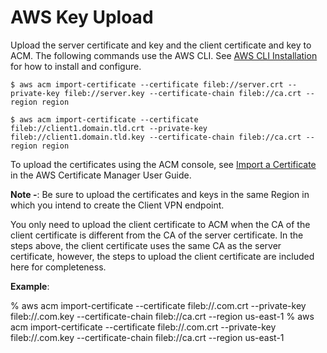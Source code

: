 # AWS Key Upload

Upload the server certificate and key and the client certificate and key to ACM. The following commands use the AWS CLI.  See [AWS CLI Installation](https://docs.aws.amazon.com/cli/latest/userguide/cli-chap-install.html) for how to install and configure.

```
$ aws acm import-certificate --certificate fileb://server.crt --private-key fileb://server.key --certificate-chain fileb://ca.crt --region region

$ aws acm import-certificate --certificate fileb://client1.domain.tld.crt --private-key fileb://client1.domain.tld.key --certificate-chain fileb://ca.crt --region region
```

To upload the certificates using the ACM console, see [Import a Certificate](https://docs.aws.amazon.com/acm/latest/userguide/import-certificate-api-cli.html) in the AWS Certificate Manager User Guide.

**Note -**: Be sure to upload the certificates and keys in the same Region in which you intend to create the Client VPN endpoint.

You only need to upload the client certificate to ACM when the CA of the client certificate is different from the CA of the server certificate. In the steps above, the client certificate uses the same CA as the server certificate, however, the steps to upload the client certificate are included here for completeness.

**Example**:

% aws acm import-certificate --certificate fileb://<name>.com.crt --private-key fileb://<name>.com.key --certificate-chain fileb://ca.crt --region us-east-1
% aws acm import-certificate --certificate fileb://<name>.com.crt --private-key fileb://<name>.com.key --certificate-chain fileb://ca.crt --region us-east-1
